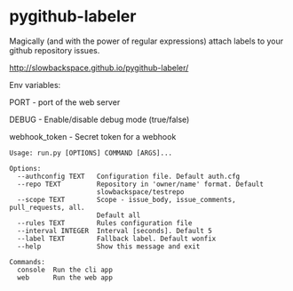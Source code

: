 # pygithub-labeler
Magically (and with the power of regular expressions) attach labels to your github repository issues.

http://slowbackspace.github.io/pygithub-labeler/

Env variables:

PORT - port of the web server

DEBUG - Enable/disable debug mode (true/false)

webhook_token - Secret token for a webhook

```
Usage: run.py [OPTIONS] COMMAND [ARGS]...

Options:
  --authconfig TEXT   Configuration file. Default auth.cfg
  --repo TEXT         Repository in 'owner/name' format. Default
                      slowbackspace/testrepo
  --scope TEXT        Scope - issue_body, issue_comments, pull_requests, all.
                      Default all
  --rules TEXT        Rules configuration file
  --interval INTEGER  Interval [seconds]. Default 5
  --label TEXT        Fallback label. Default wonfix
  --help              Show this message and exit

Commands:
  console  Run the cli app
  web      Run the web app
```
